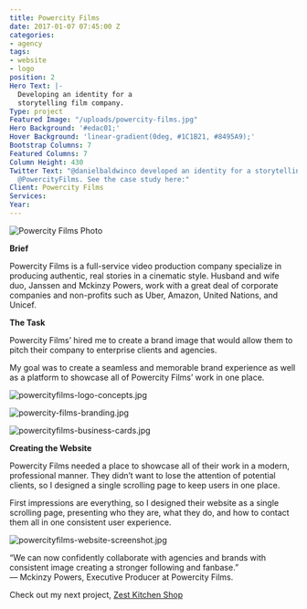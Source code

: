 ```yaml
---
title: Powercity Films
date: 2017-01-07 07:45:00 Z
categories:
- agency
tags:
- website
- logo
position: 2
Hero Text: |-
  Developing an identity for a
  storytelling film company.
Type: project
Featured Image: "/uploads/powercity-films.jpg"
Hero Background: '#edac01;'
Hover Background: 'linear-gradient(0deg, #1C1B21, #8495A9);'
Bootstrap Columns: 7
Featured Columns: 7
Column Height: 430
Twitter Text: "@danielbaldwinco developed an identity for a storytelling film company,
  @PowercityFilms. See the case study here:"
Client: Powercity Films
Services:
Year:
---
```


![Powercity Films Photo](/uploads/powercity-films-photo.jpg)

**Brief**

Powercity Films is a full-service video production company specialize in producing authentic, real stories in a cinematic style. Husband and wife duo, Janssen and Mckinzy Powers, work with a great deal of corporate companies and non-profits such as Uber, Amazon, United Nations, and Unicef.


**The Task**

Powercity Films’ hired me to create a brand image that would allow them to pitch their company to enterprise clients and agencies. 

My goal was to create a seamless and memorable brand experience as well as a platform to showcase all of Powercity Films’ work in one place.


![powercityfilms-logo-concepts.jpg](/uploads/powercityfilms-logo-concepts.jpg)

![powercity-films-branding.jpg](/uploads/powercity-films-branding.jpg)

![powercityfilms-business-cards.jpg](/uploads/powercityfilms-business-cards.jpg)

**Creating the Website**

Powercity Films needed a place to showcase all of their work in a modern, professional manner. They didn’t want to lose the attention of potential clients, so I designed a single scrolling page to keep users in one place.

First impressions are everything, so I designed their website as a single scrolling page, presenting who they are, what they do, and how to contact them all in one consistent user experience.

![powercityfilms-website-screenshot.jpg](/uploads/powercityfilms-website-screenshot.jpg)

<p class="fake-h2">“We can now confidently collaborate with agencies and brands with consistent image creating a stronger following and fanbase.”
  <br><span>— Mckinzy Powers, Executive Producer at Powercity Films.</span></p>

<p class="next-project">Check out my next project, <a href="">Zest Kitchen Shop</a></p>
